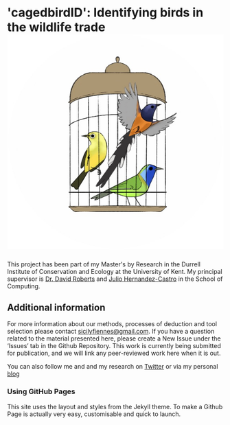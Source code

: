 # 'cagedbirdID': Identifying birds in the wildlife trade ![image of three birds in a cage, trying to fly free](images/cagedbirdIDlogo_Credit_Alyssa_Rice.jpeg)
This project has been part of my Master's by Research in the Durrell Institute of Conservation and Ecology at the University of Kent. My principal supervisor is [Dr. David Roberts](https://www.kent.ac.uk/anthropology-conservation/people/555/roberts-david) and [Julio Hernandez-Castro](https://www.kent.ac.uk/computing/people/3110/hernandez-castro-julio) in the School of Computing. 

## Additional information
For more information about our methods, processes of deduction and tool selection please contact [sicilyfiennes@gmail.com](mailto:sicilyfiennes@gmail.com). If you have a question related to the material presented here, please create a New Issue under the ‘Issues’ tab in the Github Repository. This work is currently being submitted for publication, and we will link any peer-reviewed work here when it is out.

You can also follow me and and my research on [Twitter](https://twitter.com/sicilyfiennes) or via my personal [blog](https://conservationsensationblog.wordpress.com/)

### Using GitHub Pages

This site uses the layout and styles from the Jekyll theme. To make a Github Page is actually very easy, customisable and quick to launch.
